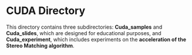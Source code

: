 # CUDA Directory

This directory contains three subdirectories: **Cuda_samples** and **Cuda_slides**, which are designed for educational purposes, and **Cuda_experiment**, which includes experiments on the **acceleration of the Stereo Matching algorithm**.